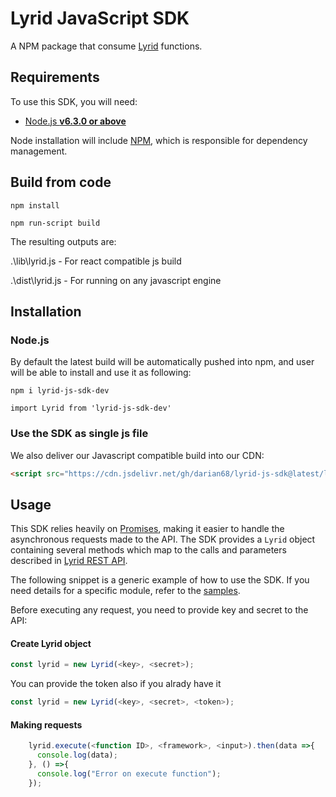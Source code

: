 # Lyrid JavaScript SDK
A NPM package that consume [Lyrid](https://lyrid.io/) functions.

## Requirements

To use this SDK, you will need:

- [Node.js **v6.3.0 or above**](https://nodejs.org/)

Node installation will include [NPM](https://www.npmjs.com/), which is
responsible for dependency management.

## Build from code
`npm install`

`npm run-script build`

The resulting outputs are:

.\lib\lyrid.js - For react compatible js build

.\dist\lyrid.js - For running on any javascript engine

## Installation

### Node.js

By default the latest build will be automatically pushed into npm, and user will be able to install and use it as following:

`npm i lyrid-js-sdk-dev`

`import Lyrid from 'lyrid-js-sdk-dev'`

### Use the SDK as single js file

We also deliver our Javascript compatible build into our CDN:

```html
<script src="https://cdn.jsdelivr.net/gh/darian68/lyrid-js-sdk@latest/lyrid.js" type="text/javascript"></script>
```

## Usage

This SDK relies heavily on [Promises](https://developers.google.com/web/fundamentals/getting-started/primers/promises),
making it easier to handle the asynchronous requests made to the API. The SDK
provides a `Lyrid` object containing several methods which map to the
calls and parameters described in
[Lyrid REST API](https://api.lyrid.io/swagger/index.html).

The following snippet is a generic example of how to use the SDK. If you need
details for a specific module, refer to the
[samples](https://github.com/darian68/sdk-react-sample).

Before executing any request, you need to provide key and secret to the API:


#### Create Lyrid object

```js
const lyrid = new Lyrid(<key>, <secret>);
```
You can provide the token also if you alrady have it

```js
const lyrid = new Lyrid(<key>, <secret>, <token>);
```

#### Making requests

```js
    lyrid.execute(<function ID>, <framework>, <input>).then(data =>{
      console.log(data);
    }, () =>{
      console.log("Error on execute function");
    });
```

